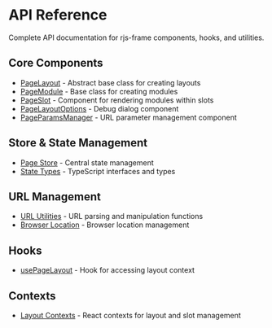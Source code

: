 # API Reference

Complete API documentation for rjs-frame components, hooks, and utilities.

## Core Components

- [PageLayout](./PageLayout.md) - Abstract base class for creating layouts
- [PageModule](./PageModule.md) - Base class for creating modules  
- [PageSlot](./PageSlot.md) - Component for rendering modules within slots
- [PageLayoutOptions](./PageLayoutOptions.md) - Debug dialog component
- [PageParamsManager](./PageParamsManager.md) - URL parameter management component

## Store & State Management

- [Page Store](./pageStore.md) - Central state management
- [State Types](./types.md) - TypeScript interfaces and types

## URL Management

- [URL Utilities](./urlUtils.md) - URL parsing and manipulation functions
- [Browser Location](./browserLocation.md) - Browser location management

## Hooks

- [usePageLayout](./hooks.md) - Hook for accessing layout context

## Contexts

- [Layout Contexts](./contexts.md) - React contexts for layout and slot management 